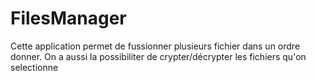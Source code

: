 # FilesManager
Cette application permet de fussionner plusieurs fichier dans un ordre donner.
On a aussi la possibiliter de crypter/décrypter les fichiers qu'on selectionne 
